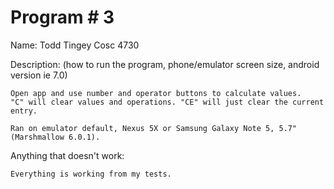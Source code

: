# Program # 3
Name:  Todd Tingey
Cosc 4730

Description:  (how to run the program, phone/emulator screen size, android version ie 7.0)

	Open app and use number and operator buttons to calculate values. 
	"C" will clear values and operations. "CE" will just clear the current entry.

	Ran on emulator default, Nexus 5X or Samsung Galaxy Note 5, 5.7"(Marshmallow 6.0.1).

Anything that doesn't work:

	Everything is working from my tests.  